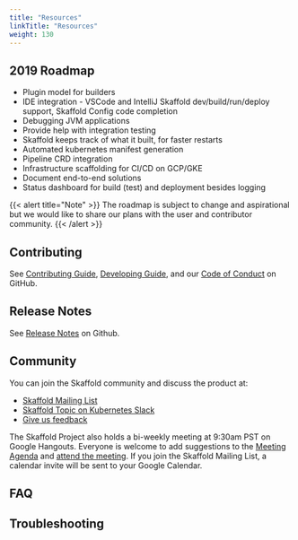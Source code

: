 ```yaml
---
title: "Resources"
linkTitle: "Resources"
weight: 130
---
```


## 2019 Roadmap

* Plugin model for builders
* IDE integration - VSCode and IntelliJ Skaffold dev/build/run/deploy support, Skaffold Config code completion
* Debugging JVM applications
* Provide help with integration testing
* Skaffold keeps track of what it built, for faster restarts
* Automated kubernetes manifest generation
* Pipeline CRD integration
* Infrastructure scaffolding for CI/CD on GCP/GKE
* Document end-to-end solutions
* Status dashboard for build (test) and deployment besides logging

{{< alert title="Note" >}}
The roadmap is subject to change and aspirational but we would like to share our plans with the user and contributor community.
{{< /alert >}}

## Contributing

See [Contributing Guide](https://github.com/GoogleContainerTools/skaffold/blob/master/CONTRIBUTING.md),
[Developing Guide](https://github.com/GoogleContainerTools/skaffold/blob/master/DEVELOPMENT.md),
and our [Code of Conduct](https://github.com/GoogleContainerTools/skaffold/blob/master/code-of-conduct.md)
on GitHub.

## Release Notes

See [Release Notes](https://github.com/GoogleContainerTools/skaffold/blob/master/CHANGELOG.md) on Github.

## Community

You can join the Skaffold community and discuss the product at:

* [Skaffold Mailing List](https://groups.google.com/forum#!forum/skaffold-users)
* [Skaffold Topic on Kubernetes Slack](https://kubernetes.slack.com/messages/CABQMSZA6/)
* [Give us feedback](feedback)

The Skaffold Project also holds a bi-weekly meeting at 9:30am PST on Google
Hangouts. Everyone is welcome to add suggestions to the [Meeting Agenda](https://docs.google.com/document/d/1mnCC_fAI3pmg3Vb2nMJyPk8Qtjjuapw_BTyqI_dX7sk/edit)
and [attend the meeting](https://hangouts.google.com/hangouts/_/google.com/skaffold).
If you join the Skaffold Mailing List, a calendar invite will be sent to your Google
Calendar.

## FAQ

## Troubleshooting
